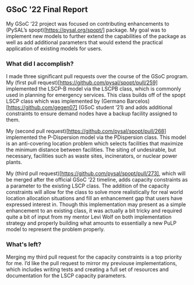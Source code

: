 ## GSoC '22 Final Report

My GSoC ‘22 project was focused on contributing enhancements to (PySAL’s spopt)[https://pysal.org/spopt/] package. My goal was to implement new models to further extend the capabilities of the package as well as add additional parameters that would extend the practical application of existing models for users.

### What did I accomplish?
I made three significant pull requests over the course of the GSoC program. My (first pull request)[https://github.com/pysal/spopt/pull/259] implemented the LSCP-B model via the LSCPB class, which is commonly used in planning for emergency services. This class builds off of the spopt LSCP class which was implemented by (Germano Barcelos)[https://github.com/gegen07] (GSoC student ‘21) and adds additional constraints to ensure demand nodes have a backup facility assigned to them.

My (second pull request)[https://github.com/pysal/spopt/pull/268] implemented the P-Dispersion model via the PDispersion class. This model is an anti-covering location problem which selects facilities that maximize the minimum distance between facilities. The siting of undesirable, but necessary, facilities such as waste sites, incinerators, or nuclear power plants.

My (third pull request)[https://github.com/pysal/spopt/pull/273], which will be merged after the official GSoC ‘22 timeline, adds capacity constraints as a parameter to the existing LSCP class. The addition of the capacity constraints will allow for the class to solve more realistically for real world location allocation situations and fill an enhancement gap that users have expressed interest in. Though this implementation may present as a simple enhancement to an existing class, it was actually a bit tricky and required quite a bit of input from my mentor Levi Wolf on both implementation strategy and properly building what amounts to essentially a new PuLP model to represent the problem properly. 

### What's left?
Merging my third pull request for the capacity constraints is a top priority for me. I’d like the pull request to mirror my previouse implementations, which includes writing tests and creating a full set of resources and documentation for the LSCP capacity parameters.


